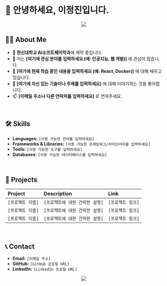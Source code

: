 # 👋 안녕하세요, 이정진입니다.

<p align="center">
  <img src="https://capsule-render.vercel.app/api?type=waving&color=auto&height=200&section=header&text=Jeongjin's%20Profile&fontSize=90" />
</p>

## 👨‍💻 About Me

- 🏫 **한신대학교 AI소프트웨어학과**에 재학 중입니다.
- 🌱 저는 **[여기에 관심 분야를 입력하세요 (예: 인공지능, 웹 개발)]** 에 관심이 많습니다.
- 🤔 **[여기에 현재 학습 중인 내용을 입력하세요 (예: React, Docker)]** 에 대해 배우고 있습니다.
- 💬 **[여기에 자신 있는 기술이나 주제를 입력하세요]** 에 대해 이야기하는 것을 좋아합니다.
- 📫 **[이메일 주소나 다른 연락처를 입력하세요]** 로 연락주세요.

<br/>

## 🛠️ Skills

*   **Languages:** `[사용 가능한 언어를 입력하세요]`
*   **Frameworks & Libraries:** `[사용 가능한 프레임워크/라이브러리를 입력하세요]`
*   **Tools:** `[사용 가능한 도구를 입력하세요]`
*   **Databases:** `[사용 가능한 데이터베이스를 입력하세요]`

<br/>

## 📂 Projects

| Project | Description | Link |
| :--- | :--- | :--- |
| `[프로젝트 이름]` | `[프로젝트에 대한 간략한 설명]` | `[프로젝트 링크]` |
| `[프로젝트 이름]` | `[프로젝트에 대한 간략한 설명]` | `[프로젝트 링크]` |
| `[프로젝트 이름]` | `[프로젝트에 대한 간략한 설명]` | `[프로젝트 링크]` |

<br/>

## 📞 Contact

- **Email:** `[이메일 주소]`
- **GitHub:** `[GitHub 프로필 URL]`
- **LinkedIn:** `[LinkedIn 프로필 URL]`

<p align="center">
  <img src="https://capsule-render.vercel.app/api?type=waving&color=auto&height=150&section=footer"/>
</p>

